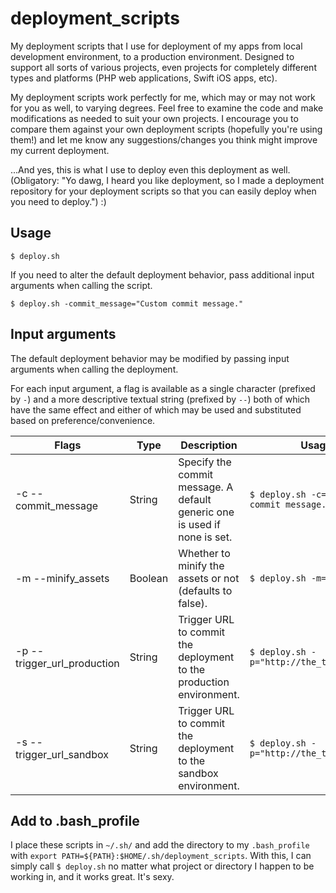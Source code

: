 # deployment_scripts

My deployment scripts that I use for deployment of my apps from local development environment, to a production environment. Designed to support all sorts of various projects, even projects for completely different types and platforms (PHP web applications, Swift iOS apps, etc).

My deployment scripts work perfectly for me, which may or may not work for you as well, to varying degrees. Feel free to examine the code and make modifications as needed to suit your own projects. I encourage you to compare them against your own deployment scripts (hopefully you're using them!) and let me know any suggestions/changes you think might improve my current deployment.

...And yes, this is what I use to deploy even this deployment as well. (Obligatory: "Yo dawg, I heard you like deployment, so I made a deployment repository for your deployment scripts so that you can easily deploy when you need to deploy.") :)

## Usage

`$ deploy.sh`

If you need to alter the default deployment behavior, pass additional input arguments when calling the script.

`$ deploy.sh -commit_message="Custom commit message."`

## Input arguments

The default deployment behavior may be modified by passing input arguments when calling the deployment.

For each input argument, a flag is available as a single character (prefixed by `-`) and a more descriptive textual string (prefixed by `--`) both of which have the same effect and either of which may be used and substituted based on preference/convenience.

| Flags                       | Type    | Description                                                               | Usage                                      |
| --------------------------- | ------- | ------------------------------------------------------------------------- | ------------------------------------------ |
| -c --commit_message         | String  | Specify the commit message. A default generic one is used if none is set. | `$ deploy.sh -c="Custom commit message."`  |
| -m --minify_assets          | Boolean | Whether to minify the assets or not (defaults to false).                  | `$ deploy.sh -m=true`                      |
| -p --trigger_url_production | String  | Trigger URL to commit the deployment to the production environment.       | `$ deploy.sh -p="http://the_trigger_url"`          |
| -s --trigger_url_sandbox    | String  | Trigger URL to commit the deployment to the sandbox environment.          | `$ deploy.sh -p="http://the_trigger_url"`          |

## Add to .bash_profile

I place these scripts in `~/.sh/` and add the directory to my `.bash_profile` with `export PATH=${PATH}:$HOME/.sh/deployment_scripts`. With this, I can simply call `$ deploy.sh` no matter what project or directory I happen to be working in, and it works great. It's sexy.